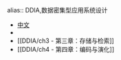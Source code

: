 alias:: DDIA,数据密集型应用系统设计

- [中文](https://github.com/Vonng/ddia/tree/master)
-
- [[DDIA/ch3 - 第三章：存储与检索]]
- [[DDIA/ch4 - 第四章：编码与演化]]